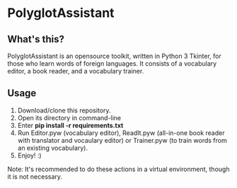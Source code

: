 # PolyglotAssistant

## What's this?
PolyglotAssistant is an opensource toolkit, written in Python 3 Tkinter, for those who learn words of foreign languages. It consists of a vocabulary editor, a book reader, and a vocabulary trainer.

## Usage
1) Download/clone this repository.
2) Open its directory in command-line
3) Enter **pip install -r requirements.txt**
4) Run Editor.pyw (vocabulary editor), ReadIt.pyw (all-in-one book reader with translator and vocaulary editor) or Trainer.pyw (to train words from an existing vocabulary).
5) Enjoy! :)

Note: It's recommended to do these actions in a virtual environment, though it is not necessary.
